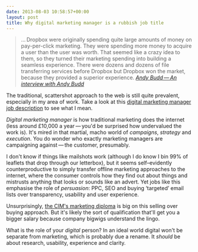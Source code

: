 ```yaml
---
date: 2013-08-03 10:58:57+00:00
layout: post
title: Why digital marketing manager is a rubbish job title
---
```


> &hellip;&thinsp;Dropbox were originally spending quite large amounts of money on pay-per-click marketing. They were spending more money to acquire a user than the user was worth. That seemed like a crazy idea to them, so they turned their marketing spending into building a seamless experience. There were dozens and dozens of file transferring services before Dropbox but Dropbox won the market, because they provided a superior experience. <cite><a href="http://insideintercom.io/an-interview-with-andy-budd/">Andy Budd&thinsp;&#8212;&thinsp;An interview with Andy Budd</a></cite>

The traditional, scattershot approach to the web is still quite prevalent, especially in my area of work. Take a look at this <a href="http://m.jobs.theguardian.com/job/4679772/?FullDescription=True">digital marketing manager job description</a> to see what I mean.

*Digital marketing manager* is how traditional marketing does the internet (less around &pound;10,000 a year&thinsp;&#8212;&thinsp;you'd be surprised how undervalued the work is). It's mired in that martial, macho world of *campaigns*, *strategy* and *execution*. You do wonder who exactly marketing managers are campaigning against&thinsp;&#8212;&thinsp;the customer, presumably.

I don't know if things like mailshots work (although I do know I bin 99% of leaflets that drop through our letterbox), but it seems self&#8211;evidently counterproductive to simply transfer offline marketing approaches to the internet, where the consumer controls how they find out about things and mistrusts anything that looks or sounds like an advert. Yet jobs like this emphasise the role of *persuasion*: PPC, SEO and buying &#8216;targeted&#8217; email lists over transparency, usability and user experience.

Unsurprisingly, <a href="http://www.cim.co.uk/Learn/Qualifications/Digitalmarketing.aspx">the CIM's marketing diploma</a> is big on this selling over buying approach. But it's likely the sort of qualification that'll get you a bigger salary because company bigwigs understand the lingo.

What is the role of your *digital* person? In an ideal world digital won't be separate from marketing, which is probably due a rename. It *should* be about research, usability, experience and clarity.